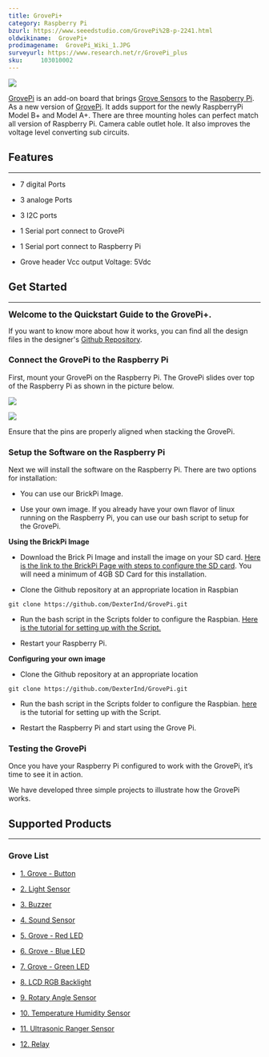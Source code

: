 ```yaml
---
title: GrovePi+
category: Raspberry Pi
bzurl: https://www.seeedstudio.com/GrovePi%2B-p-2241.html
oldwikiname:  GrovePi+
prodimagename:  GrovePi_Wiki_1.JPG
surveyurl: https://www.research.net/r/GrovePi_plus
sku:     103010002
---
```

![](https://github.com/SeeedDocument/GrovePi_Plus/raw/master/img/110060049%2010_02.jpg)

[GrovePi](http://www.dexterindustries.com/GrovePi/) is an add-on board that brings [Grove Sensors](/GROVE_System "GROVE System") to the [Raspberry Pi](http://www.seeedstudio.com/depot/s/Raspberry%2520Pi.html?search_in_description=0). As a new version of [GrovePi](http://www.seeedstudio.com/depot/GrovePi-p-1672.html).
It adds support for the newly RaspberryPi Model B+ and Model A+.
There are three mounting holes can perfect match all version of Raspberry Pi. Camera cable outlet hole.
It also improves the voltage level converting sub circuits.

##   Features
---
*   7 digital Ports

*   3 analoge Ports

*   3 I2C ports

*   1 Serial port connect to GrovePi

*   1 Serial port connect to Raspberry Pi

*   Grove header Vcc output Voltage: 5Vdc

##   Get Started
---
**<big>Welcome to the Quickstart Guide to the GrovePi+.</big>**

If you want to know more about how it works, you can find all the design files in the designer's [Github Repository](https://github.com/DexterInd/GrovePi).

###   Connect the GrovePi to the Raspberry Pi

First, mount your GrovePi on the Raspberry Pi.  The GrovePi slides over top of the Raspberry Pi as shown in the picture below.

![](https://github.com/SeeedDocument/GrovePi_Plus/raw/master/img/GrovePiPlus_wiki_3.jpg)

![](https://github.com/SeeedDocument/GrovePi_Plus/raw/master/img/GrovePi_Wiki_1.JPG)


Ensure that the pins are properly aligned when stacking the GrovePi.


###   Setup the Software on the Raspberry Pi

Next we will install the software on the Raspberry Pi. There are two options for installation:

*   You can use our BrickPi Image.

*   Use your own image.  If you already have your own flavor of linux running on the Raspberry Pi, you can use our bash script to setup for the GrovePi.

**Using the BrickPi Image**

*   Download the Brick Pi Image and install the image on your SD card. [Here is the link to the BrickPi Page with steps to configure the SD card](http://www.dexterindustries.com/BrickPi/getting-started/pi-prep/).  You will need a minimum of 4GB SD Card for this installation.

*   Clone the Github repository at an appropriate location in Raspbian

```
git clone https://github.com/DexterInd/GrovePi.git
```

*   Run the bash script in the Scripts folder to configure the Raspbian. [Here is the tutorial for setting up with the Script.](http://www.dexterindustries.com/GrovePi/get-started-with-the-grovepi/setting-software/)

*   Restart your Raspberry Pi.

**Configuring your own image**

*   Clone the Github repository at an appropriate location

```
git clone https://github.com/DexterInd/GrovePi.git
```

*   Run the bash script in the Scripts folder to configure the Raspbian. [here](http://www.dexterindustries.com/GrovePi/get-started-with-the-grovepi/setting-software/) is the tutorial for setting up with the Script.

*   Restart the Raspberry Pi and start using the Grove Pi.

###   Testing the GrovePi

Once you have your Raspberry Pi configured to work with the GrovePi, it’s time to see it in action.

We have developed three simple projects to illustrate how the GrovePi works.

##   Supported Products
---
###   Grove List

*   [1. Grove - Button ](/Grove-Button#With_Raspberry_Pi)

*   [2. Light Sensor](/Grove-Light_Sensor#With_Raspberry_Pi)

*   [3. Buzzer](/Grove-Buzzer#With_Raspberry_Pi)

*   [4. Sound Sensor ](/Grove-Sound_Sensor#With_Raspberry_Pi)

*   [5. Grove - Red LED ](/Grove-Red_LED#With_Raspberry_Pi)

*   [6. Grove - Blue LED ](/Grove-LED#With_Raspberry_Pi)

*   [7. Grove - Green LED ](/Grove-LED#With_Raspberry_Pi)

*   [8. LCD RGB Backlight ](/Grove-LCD_RGB_Backlight#With_Raspberry_Pi)

*   [9. Rotary Angle Sensor ](/Grove-Rotary_Angle_Sensor#With_Raspberry_Pi)

*   [10. Temperature Humidity Sensor ](/Grove-Temperature_and_Humidity_Sensor#With_Raspberry_Pi)

*   [11. Ultrasonic Ranger Sensor](/Grove-Ultrasonic_Ranger#With_Raspberry_Pi)

*   [12. Relay](/Grove-Relay#With_Raspberry_Pi)
